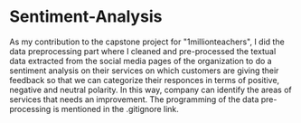 # Sentiment-Analysis
As my contribution to the capstone project for "1millionteachers", I did the data preprocessing part where I cleaned and pre-processed the textual data extracted from the social media pages of the organization to do a sentiment analysis on their services on which customers are giving their feedback so that we can categorize their responces in terms of positive, negative and neutral polarity. In this way, company can identify the areas of services that needs an improvement. The programming of the data pre-processing is mentioned in the .gitignore link.
